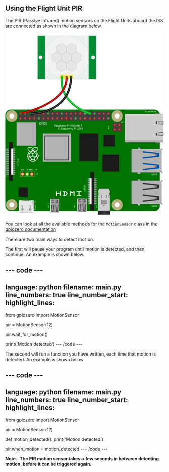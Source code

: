 ## Using the Flight Unit PIR

The PIR (Passive Infrared) motion sensors on the Flight Units aboard the ISS are connected as shown in the diagram below.

![A PIR connected to a Raspberry Pi computer, with the output pin of the PIR connected to GPIO 12](images/RPI_PIR.png)

You can look at all the available methods for the `MotionSensor` class in the [gpiozero documentation](https://gpiozero.readthedocs.io/en/stable/api_input.html#motionsensor-d-sun-pir)

There are two main ways to detect motion.

The first will pause your program until motion is detected, and then continue. An example is shown below.

--- code ---
---
language: python
filename: main.py
line_numbers: true
line_number_start: 
highlight_lines: 
---
from gpiozero import MotionSensor

pir = MotionSensor(12)

pir.wait_for_motion()

print('Motion detected')
--- /code ---

The second will run a function you have written, each time that motion is detected. An example is shown below.

--- code ---
---
language: python
filename: main.py
line_numbers: true
line_number_start: 
highlight_lines: 
---
from gpiozero import MotionSensor

pir = MotionSensor(12)

def motion_detected():
    print('Motion detected')

pir.when_motion = motion_detected
--- /code ---

**Note - The PIR motion sensor takes a few seconds in between detecting motion, before it can be triggered again.**
